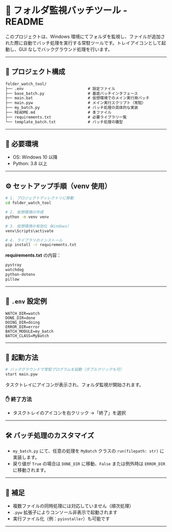 # 📂 フォルダ監視バッチツール - README

このプロジェクトは、Windows 環境にてフォルダを監視し、ファイルが追加された際に自動でバッチ処理を実行する常駐ツールです。トレイアイコンとして起動し、GUI なしでバックグラウンド処理を行います。

---

## 📁 プロジェクト構成

```txt
folder_watch_tool/
├── .env                            # 設定ファイル
├── base_batch.py                   # 基底バッチインタフェース
├── main.bat                        # 仮想環境でのメイン実行用バッチ
├── main.pyw                        # メイン実行スクリプト（常駐）
├── my_batch.py                     # バッチ処理の具体的な実装
├── README.md                       # 本ファイル
├── requirements.txt                # 必要ライブラリ一覧
└── template_batch.txt              # バッチ処理の雛型
```

---

## 🧩 必要環境

- OS: Windows 10 以降
- Python: 3.8 以上

---

## ⚙️ セットアップ手順（venv 使用）

```bash
# 1. プロジェクトディレクトリに移動
cd folder_watch_tool

# 2. 仮想環境の作成
python -m venv venv

# 3. 仮想環境の有効化（Windows）
venv\Scripts\activate

# 4. ライブラリのインストール
pip install -r requirements.txt
```

**requirements.txt** の内容：

```txt
pystray
watchdog
python-dotenv
pillow
```

---

## 📄 `.env` 設定例

```env
WATCH_DIR=watch
DONE_DIR=done
DOING_DIR=doing
ERROR_DIR=error
BATCH_MODULE=my_batch
BATCH_CLASS=MyBatch
```

---

## 🚀 起動方法

```bash
# バックグラウンドで常駐プログラムを起動（ダブルクリックも可）
start main.pyw
```

タスクトレイにアイコンが表示され、フォルダ監視が開始されます。

### ✋ 終了方法

- タスクトレイのアイコンを右クリック →「終了」を選択

---

## 🛠 バッチ処理のカスタマイズ

- `my_batch.py` にて、任意の処理を `MyBatch` クラスの `run(filepath: str)` に実装します。
- 戻り値が `True` の場合は `DONE_DIR` に移動、`False` または例外時は `ERROR_DIR` に移動されます。

---

## 📎 補足

- 複数ファイルの同時処理には対応していません（順次処理）
- `.pyw` 拡張子によりコンソール非表示で起動されます
- 実行ファイル化（例：`pyinstaller`）も可能です

---
